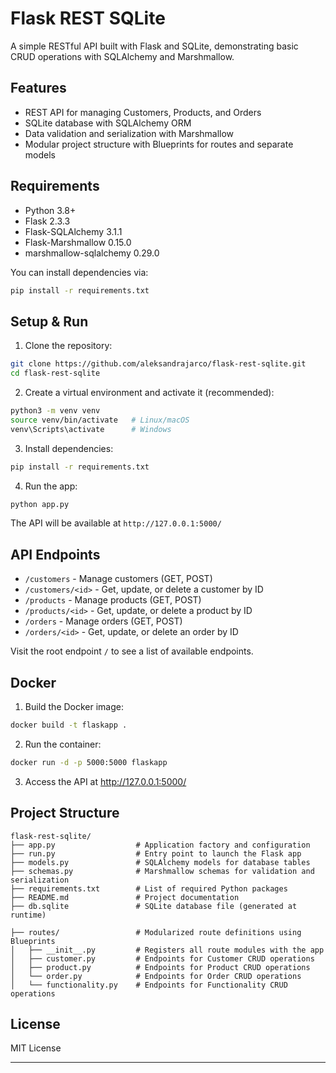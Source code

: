 # Flask REST SQLite

A simple RESTful API built with Flask and SQLite, demonstrating basic CRUD operations with SQLAlchemy and Marshmallow.

## Features

- REST API for managing Customers, Products, and Orders
- SQLite database with SQLAlchemy ORM
- Data validation and serialization with Marshmallow
- Modular project structure with Blueprints for routes and separate models

## Requirements

- Python 3.8+
- Flask 2.3.3
- Flask-SQLAlchemy 3.1.1
- Flask-Marshmallow 0.15.0
- marshmallow-sqlalchemy 0.29.0

You can install dependencies via:

```bash
pip install -r requirements.txt
```

## Setup & Run

1. Clone the repository:

```bash
git clone https://github.com/aleksandrajarco/flask-rest-sqlite.git
cd flask-rest-sqlite
```

2. Create a virtual environment and activate it (recommended):

```bash
python3 -m venv venv
source venv/bin/activate   # Linux/macOS
venv\Scripts\activate      # Windows
```

3. Install dependencies:

```bash
pip install -r requirements.txt
```

4. Run the app:

```bash
python app.py
```

The API will be available at `http://127.0.0.1:5000/`

## API Endpoints

- `/customers` - Manage customers (GET, POST)
- `/customers/<id>` - Get, update, or delete a customer by ID
- `/products` - Manage products (GET, POST)
- `/products/<id>` - Get, update, or delete a product by ID
- `/orders` - Manage orders (GET, POST)
- `/orders/<id>` - Get, update, or delete an order by ID

Visit the root endpoint `/` to see a list of available endpoints.

## Docker

1. Build the Docker image:
```bash
docker build -t flaskapp .
```

2. Run the container:
```bash
docker run -d -p 5000:5000 flaskapp
```

3. Access the API at http://127.0.0.1:5000/


## Project Structure

```
flask-rest-sqlite/
├── app.py                  # Application factory and configuration
├── run.py                  # Entry point to launch the Flask app
├── models.py               # SQLAlchemy models for database tables
├── schemas.py              # Marshmallow schemas for validation and serialization
├── requirements.txt        # List of required Python packages
├── README.md               # Project documentation
├── db.sqlite               # SQLite database file (generated at runtime)

├── routes/                 # Modularized route definitions using Blueprints
│   ├── __init__.py         # Registers all route modules with the app
│   ├── customer.py         # Endpoints for Customer CRUD operations
│   ├── product.py          # Endpoints for Product CRUD operations
│   └── order.py            # Endpoints for Order CRUD operations
│   └── functionality.py    # Endpoints for Functionality CRUD operations
```

## License

MIT License

---



